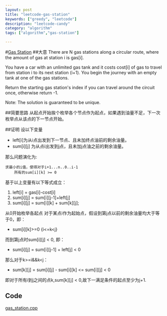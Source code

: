 ```yaml
---
layout: post
title: "leetcode-gas-station"
keywords: ["greedy", "leetcode"]
description: "leetcode-candy"
category: "algorithm"
tags: ["algorithm","gas-station"]

---
```

#[Gas Station](https://oj.leetcode.com/problems/gas-station/)
##大意
There are N gas stations along a circular route, where the amount of gas at station i is gas[i].

You have a car with an unlimited gas tank and it costs cost[i] of gas to travel from station i to its next station (i+1). You begin the journey with an empty tank at one of the gas stations.

Return the starting gas station's index if you can travel around the circuit once, otherwise return -1.

Note:
The solution is guaranteed to be unique.

##简要思路
从起点开始挨个枚举各个节点作为起点，如果遇到油量不足，下一次枚举点从该点的下一节点开始。

##证明
设以下变量

* left[i]为从i点出发到下一节点、且未加终点油前的剩余油量。
* sum[i][j] 为从点i出发到j点，且未加j点油之前的剩余油量。

那么问题演化为:

```
求最小的i值，使得对于i+1...n..0..i-1
	所有的sum[i][k] >= 0
```
	

基于以上变量有以下等式成立：

1. left[i]  = gas[i]-cost[i]
2. sum[i][j] = sum[i][j-1]+left[j]
3. sum[i][j] = sum[i][k] + sum[k][j];




从0开始枚举各起点
对于某点i作为起始点，假设到第j点以前的剩余油量均大于等于0，即：

* sum[i][k]>=0 {i<=k<j}

而到第j点时sum[i][j] < 0, 即：

* sum[i][j] = sum[i][j-1] + left[j] < 0

那么对于k>=i&&k<j：

* sum[k][j] = sum[i][j] - sum[i][k] <= sum[i][j] < 0 

即对于所有i到j之间的点k,sum[k][j] < 0,故下一满足条件的起点至少为j+1. 

## Code
[gas_station.cpp](https://github.com/AndreMouche/algorithms_study/blob/master/leetcode/gas_station.cpp)